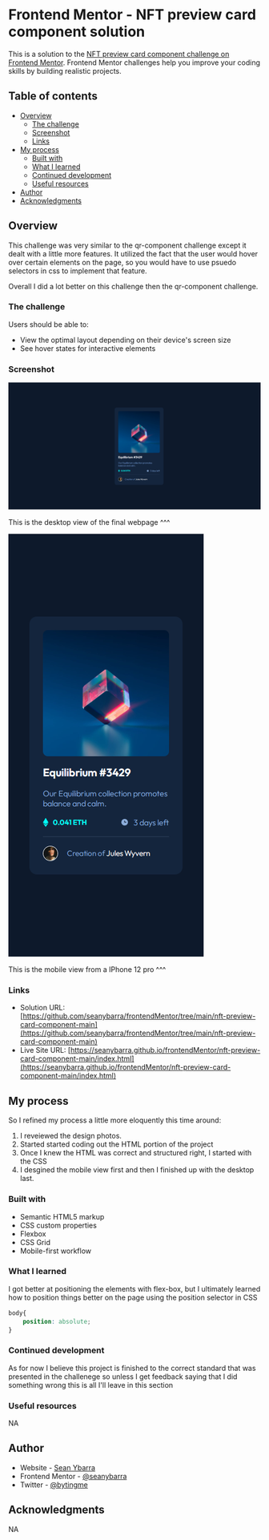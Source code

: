 # Frontend Mentor - NFT preview card component solution

This is a solution to the [NFT preview card component challenge on Frontend Mentor](https://www.frontendmentor.io/challenges/nft-preview-card-component-SbdUL_w0U). Frontend Mentor challenges help you improve your coding skills by building realistic projects. 

## Table of contents

- [Overview](#overview)
  - [The challenge](#the-challenge)
  - [Screenshot](#screenshot)
  - [Links](#links)
- [My process](#my-process)
  - [Built with](#built-with)
  - [What I learned](#what-i-learned)
  - [Continued development](#continued-development)
  - [Useful resources](#useful-resources)
- [Author](#author)
- [Acknowledgments](#acknowledgments)



## Overview

This challenge was very similar to the qr-component challenge except it dealt with a little more features. It utilized the fact that the user would hover over certain elements on the page, so you would have to use psuedo selectors in css to implement that feature.

Overall I did a lot better on this challenge then the qr-component challenge.
### The challenge

Users should be able to:

- View the optimal layout depending on their device's screen size
- See hover states for interactive elements

### Screenshot

![My final program for challenge](images/Screenshot%20(34).png)

This is the desktop view of the final webpage ^^^

![Mobile View](images/Screenshot%20(35).png)

This is the mobile view from a IPhone 12 pro ^^^
### Links

- Solution URL: [https://github.com/seanybarra/frontendMentor/tree/main/nft-preview-card-component-main](https://github.com/seanybarra/frontendMentor/tree/main/nft-preview-card-component-main)
- Live Site URL: [https://seanybarra.github.io/frontendMentor/nft-preview-card-component-main/index.html](https://seanybarra.github.io/frontendMentor/nft-preview-card-component-main/index.html)

## My process

So I refined my process a little more eloquently this time around:
1. I reveiewed the design photos.
2. Started started coding out the HTML portion of  the project
3. Once I knew the HTML was correct and structured right, I started with the CSS
4. I desgined the mobile view first and then I finished up with the desktop last.

### Built with

- Semantic HTML5 markup
- CSS custom properties
- Flexbox
- CSS Grid
- Mobile-first workflow



### What I learned

I got better at positioning the elements with flex-box, but I ultimately learned how to position things better on the page using the position selector in CSS
 ```css 
 body{
     position: absolute;
 }
 ```



### Continued development

As for now I believe this project is finished to the correct standard that was presented in the challenege so unless I get feedback saying that I did something wrong this is all I'll leave in this section  

### Useful resources

NA

## Author

- Website - [Sean Ybarra](https://github.com/seanybarra)
- Frontend Mentor - [@seanybarra](https://www.frontendmentor.io/profile/seanybarra)
- Twitter - [@bytingme](https://twitter.com/bytingme)


## Acknowledgments

NA